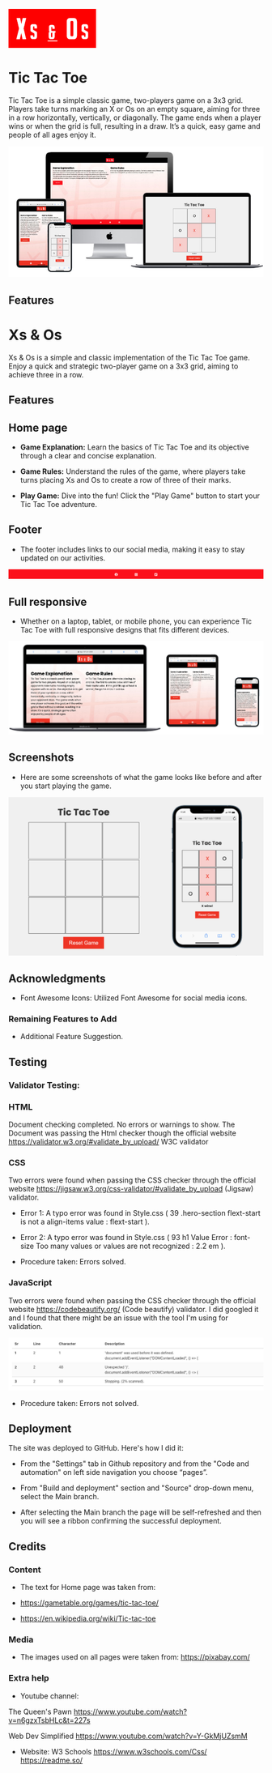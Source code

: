 
![Logo](https://github.com/samjamalcode/xs-and-os/blob/main/assets/images/Logo.jpg?raw=true)

# Tic Tac Toe

Tic Tac Toe is a simple classic game, two-players game on a 3x3 grid. Players take turns marking an X or Os on an empty square, aiming for three in a row horizontally, vertically, or diagonally. The game ends when a player wins or when the grid is full, resulting in a draw. It’s a quick, easy game and people of all ages enjoy it.


![App Screenshot](https://github.com/samjamalcode/xs-and-os/blob/main/assets/images/README_Images/Mock-up.jpg?raw=true)




## Features




# Xs & Os

Xs & Os is a simple and classic implementation of the Tic Tac Toe game. Enjoy a quick and strategic two-player game on a 3x3 grid, aiming to achieve three in a row.

## Features

## Home page

- **Game Explanation:** Learn the basics of Tic Tac Toe and its objective through a clear and concise explanation.

- **Game Rules:** Understand the rules of the game, where players take turns placing Xs and Os to create a row of three of their marks.

- **Play Game:** Dive into the fun! Click the "Play Game" button to start your Tic Tac Toe adventure.




## Footer

- The footer includes links to our social media, making it easy to stay updated on our activities.

![footer](https://github.com/samjamalcode/xs-and-os/blob/main/assets/images/README_Images/footer-socialMedia.png?raw=true)

## Full responsive

- Whether on a laptop, tablet, or mobile phone, you can experience Tic Tac Toe with full responsive designs    that fits different devices.

![full_responsive](https://github.com/samjamalcode/xs-and-os/blob/main/assets/images/README_Images/full-responsive.jpg?raw=true)

## Screenshots

- Here are some screenshots of what the game looks like before and after you start playing the game.


![game-started](https://github.com/samjamalcode/xs-and-os/blob/main/assets/images/README_Images/game-started.jpg?raw=true)





## Acknowledgments

- Font Awesome Icons: Utilized Font Awesome for social media icons.



### Remaining Features to Add



- Additional Feature Suggestion.



## Testing
### Validator Testing:
### HTML

Document checking completed. No errors or warnings to show. The Document was passing the Html checker though the official website https://validator.w3.org/#validate_by_upload/ W3C validator


### CSS

Two errors were found when passing the CSS checker through the official website https://jigsaw.w3.org/css-validator/#validate_by_upload (Jigsaw) validator.

- Error 1: A typo error was found in Style.css ( 39	.hero-section	flext-start is not a align-items value : flext-start ).

- Error 2: A typo error was found in Style.css ( 93	h1	Value Error : font-size Too many values or values are not recognized : 2.2 em ).  

- Procedure taken: Errors solved.

### JavaScript

Two errors were found when passing the CSS checker through the official website https://codebeautify.org/ (Code beautify) validator.
I did googled it and I found that there might be an issue with the tool I'm using for validation.

![Js-validator](https://github.com/samjamalcode/xs-and-os/blob/main/assets/images/README_Images/error.jpg?raw=true)


- Procedure taken: Errors not solved.
   


## Deployment

The site was deployed to GitHub. Here's how I did it:

- From the "Settings" tab in Github repository and from the "Code and automation"  on left side navigation you choose “pages”.

- From "Build and deployment" section and "Source" drop-down menu, select the Main branch.  

- After selecting the Main branch the page will be self-refreshed and then you will see a ribbon confirming the successful deployment.


## Credits
### Content

- The text for Home page was taken from:

- https://gametable.org/games/tic-tac-toe/

- https://en.wikipedia.org/wiki/Tic-tac-toe

### Media

- The images used on all pages were taken from:
   https://pixabay.com/


### Extra help

- Youtube channel: 
  
The Queen's Pawn
  https://www.youtube.com/watch?v=n6gzxTsbHLc&t=227s

  
Web Dev Simplified
https://www.youtube.com/watch?v=Y-GkMjUZsmM

- Website:
  W3 Schools
  https://www.w3schools.com/Css/
  https://readme.so/



